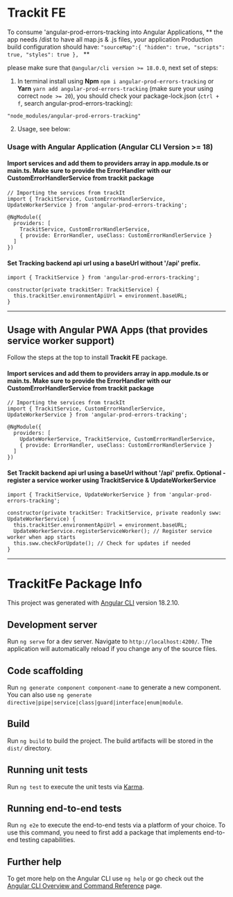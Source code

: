 # Trackit FE



To consume 'angular-prod-errors-tracking into Angular Applications, 
**
the app needs /dist to have all map.js & .js files, your application Production build configuration should have:
`"sourceMap":{
      "hidden": true,
      "scripts": true,
      "styles": true
    },
`
** 

please make sure that `@angular/cli version >= 18.0.0`, next set of steps:

1) In terminal install using **Npm** `npm i angular-prod-errors-tracking` or **Yarn** `yarn add angular-prod-errors-tracking` (make sure your using correct `node >= 20`), you should check your package-lock.json (`ctrl + f`, search angular-prod-errors-tracking):
```
"node_modules/angular-prod-errors-tracking"
```
2) Usage, see below:

### Usage with Angular Application (Angular CLI Version >= 18)

#### Import services and add them to providers array in app.module.ts or main.ts. Make sure to provide the ErrorHandler with our CustomErrorHandlerService from trackit package

```
// Importing the services from trackIt
import { TrackitService, CustomErrorHandlerService, UpdateWorkerService } from 'angular-prod-errors-tracking';

@NgModule({
  providers: [
    TrackitService, CustomErrorHandlerService,
    { provide: ErrorHandler, useClass: CustomErrorHandlerService }
  ]
})
```

#### Set Tracking backend api url using a baseUrl without '/api' prefix.
```
import { TrackitService } from 'angular-prod-errors-tracking';

constructor(private trackitSer: TrackitService) {
  this.trackitSer.environmentApiUrl = environment.baseURL;
}
```

---

## Usage with Angular PWA Apps (that provides service worker support)

Follow the steps at the top to install **Trackit FE** package.

#### Import services and add them to providers array in app.module.ts or main.ts. Make sure to provide the ErrorHandler with our CustomErrorHandlerService from trackit package

```
// Importing the services from trackIt
import { TrackitService, CustomErrorHandlerService, UpdateWorkerService } from 'angular-prod-errors-tracking';

@NgModule({
  providers: [
    UpdateWorkerService, TrackitService, CustomErrorHandlerService,
    { provide: ErrorHandler, useClass: CustomErrorHandlerService }
  ]
})
```

#### Set Trackit backend api url using a baseUrl without '/api' prefix. Optional - register a service worker using TrackitService & UpdateWorkerService
```
import { TrackitService, UpdateWorkerService } from 'angular-prod-errors-tracking';

constructor(private trackitSer: TrackitService, private readonly sww: UpdateWorkerService) {
  this.trackitSer.environmentApiUrl = environment.baseURL;
  UpdateWorkerService.registerServiceWorker(); // Register service worker when app starts
  this.sww.checkForUpdate(); // Check for updates if needed
}
```

---

# TrackitFe Package Info

This project was generated with [Angular CLI](https://github.com/angular/angular-cli) version 18.2.10.

## Development server

Run `ng serve` for a dev server. Navigate to `http://localhost:4200/`. The application will automatically reload if you change any of the source files.

## Code scaffolding

Run `ng generate component component-name` to generate a new component. You can also use `ng generate directive|pipe|service|class|guard|interface|enum|module`.

## Build

Run `ng build` to build the project. The build artifacts will be stored in the `dist/` directory.

## Running unit tests

Run `ng test` to execute the unit tests via [Karma](https://karma-runner.github.io).

## Running end-to-end tests

Run `ng e2e` to execute the end-to-end tests via a platform of your choice. To use this command, you need to first add a package that implements end-to-end testing capabilities.

## Further help

To get more help on the Angular CLI use `ng help` or go check out the [Angular CLI Overview and Command Reference](https://angular.dev/tools/cli) page.

